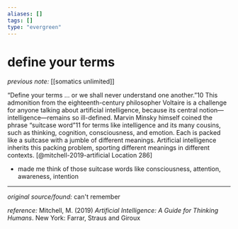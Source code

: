 ```yaml
---
aliases: []
tags: []
type: "evergreen"
---
```


# define your terms

_previous note:_ [[somatics unlimited]]

“Define your terms … or we shall never understand one another.”10 This admonition from the eighteenth-century philosopher Voltaire is a challenge for anyone talking about artificial intelligence, because its central notion—intelligence—remains so ill-defined. Marvin Minsky himself coined the phrase “suitcase word”11 for terms like intelligence and its many cousins, such as thinking, cognition, consciousness, and emotion. Each is packed like a suitcase with a jumble of different meanings. Artificial intelligence inherits this packing problem, sporting different meanings in different contexts. [@mitchell-2019-artificial Location 286]

- made me think of those suitcase words like consciousness, attention, awareness, intention

---

_original source/found:_ can't remember

_reference:_ Mitchell, M. (2019) _Artificial Intelligence: A Guide for Thinking Humans_. New York: Farrar, Straus and Giroux



